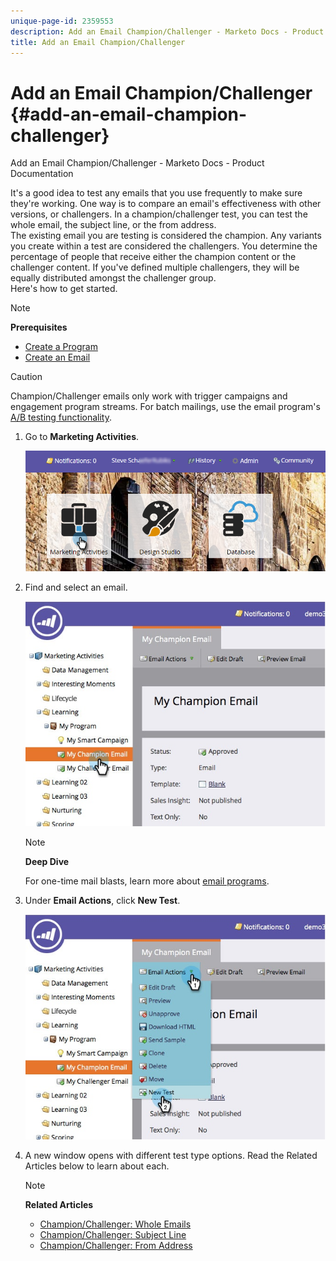 ```yaml
---
unique-page-id: 2359553
description: Add an Email Champion/Challenger - Marketo Docs - Product Documentation
title: Add an Email Champion/Challenger
---
```


# Add an Email Champion/Challenger {#add-an-email-champion-challenger}

Add an Email Champion/Challenger - Marketo Docs - Product Documentation

It's a good idea to test any emails that you use frequently to make sure they're working. One way is to compare an email's effectiveness with other versions, or challengers. In a champion/challenger test, you can test the whole email, the subject line, or the from address.    
The existing email you are testing is considered the champion. Any variants you create within a test are considered the challengers. You determine the percentage of people that receive either the champion content or the challenger content. If you've defined multiple challengers, they will be equally distributed amongst the challenger group.    
Here's how to get started.

>[!NOTE]
>
>**Prerequisites**
>
>* [Create a Program](../../../../../../product-docs/core-marketo-concepts/programs/creating-programs/create-a-program.md)
>* [Create an Email](../../../../../../product-docs/email-marketing/general/creating-an-email/create-an-email.md)
>

>[!CAUTION]
>
>Champion/Challenger emails only work with trigger campaigns and engagement program streams. For batch mailings, use the email program's [A/B testing functionality](../../../../../../product-docs/email-marketing/email-programs/email-program-actions/email-test-a/b-test/add-an-a-b-test.md).

1. Go to **Marketing Activities**.

   ![](assets/login-marketing-activities.png)

1. Find and select an email.

   ![](assets/champion1.jpg)

   >[!NOTE]
   >
   >**Deep Dive**
   >
   >
   >For one-time mail blasts, learn more about [email programs](../../../../../../product-docs/email-marketing/email-programs.md).

1. Under **Email Actions**, click **New Test**.

   ![](assets/chmapion2.jpg)

1. A new window opens with different test type options. Read the Related Articles below to learn about each.

   >[!NOTE]
   >
   >**Related Articles**
   >
   >    
   >    
   >    * [Champion/Challenger: Whole Emails](champion-challenger-whole-emails.md)
   >    * [Champion/Challenger: Subject Line](champion-challenger-subject-line.md)
   >    * [Champion/Challenger: From Address](champion-challenger-from-address.md)
   >    
   >

